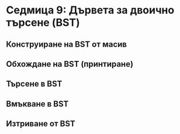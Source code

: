 # Седмица 9: Дървета за двоично търсене (BST)

## Конструиране на BST от масив
## Обхождане на BST (принтиране)
## Търсене в BST
## Вмъкване в BST
## Изтриване от BST

